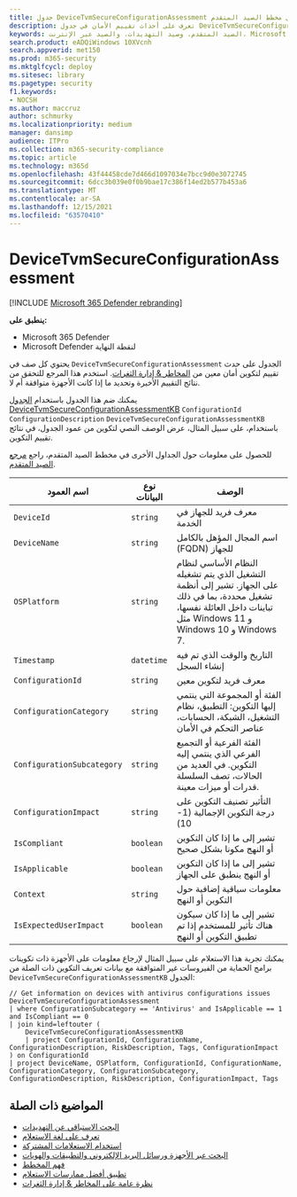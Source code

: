 ```yaml
---
title: جدول DeviceTvmSecureConfigurationAssessment في مخطط الصيد المتقدم
description: تعرف على أحداث تقييم الأمان في جدول DeviceTvmSecureConfigurationAssessment في مخطط الصيد المتقدم. توفر هذه الأحداث معلومات الجهاز وتفاصيل تكوين الأمان والتأثير ومعلومات التوافق.
keywords: الصيد المتقدم، وصيد التهديدات، والصيد عبر الإنترنت، Microsoft 365 Defender، و microsoft 365، وm365، والبحث، والاستعلام، وبيانات التعقب، ومرجع المخطط، و kusto، والأعمدة، ونوع البيانات، والوصف، والتهديد & إدارة الثغرات الأمنية، و TVM، وإدارة الأجهزة، وتكوين الأمان، و DeviceTvmSecureConfigurationAssesment
search.product: eADQiWindows 10XVcnh
search.appverid: met150
ms.prod: m365-security
ms.mktglfcycl: deploy
ms.sitesec: library
ms.pagetype: security
f1.keywords:
- NOCSH
ms.author: maccruz
author: schmurky
ms.localizationpriority: medium
manager: dansimp
audience: ITPro
ms.collection: m365-security-compliance
ms.topic: article
ms.technology: m365d
ms.openlocfilehash: 43f44458cde7d466d1097034e7bcc9d0e3072745
ms.sourcegitcommit: 6dcc3b039e0f0b9bae17c386f14ed2b577b453a6
ms.translationtype: MT
ms.contentlocale: ar-SA
ms.lasthandoff: 12/15/2021
ms.locfileid: "63570410"
---
```

# <a name="devicetvmsecureconfigurationassessment"></a>DeviceTvmSecureConfigurationAssessment

[!INCLUDE [Microsoft 365 Defender rebranding](../includes/microsoft-defender.md)]


**ينطبق على:**
- Microsoft 365 Defender
- Microsoft Defender لنقطة النهاية


يحتوي كل صف في `DeviceTvmSecureConfigurationAssessment` الجدول على حدث تقييم لتكوين أمان معين من [المخاطر & إدارة الثغرات](/windows/security/threat-protection/microsoft-defender-atp/next-gen-threat-and-vuln-mgt). استخدم هذا المرجع للتحقق من نتائج التقييم الأخيرة وتحديد ما إذا كانت الأجهزة متوافقة أم لا.

يمكنك ضم هذا الجدول باستخدام [الجدول DeviceTvmSecureConfigurationAssessmentKB](advanced-hunting-devicetvmsecureconfigurationassessmentkb-table.md) `ConfigurationId` `ConfigurationDescription` `DeviceTvmSecureConfigurationAssessmentKB` باستخدام، على سبيل المثال، عرض الوصف النصي لتكوين من عمود الجدول، في نتائج تقييم التكوين.

للحصول على معلومات حول الجداول الأخرى في مخطط الصيد المتقدم، راجع [مرجع الصيد المتقدم](advanced-hunting-schema-tables.md).

| اسم العمود | نوع البيانات | الوصف |
|-------------|-----------|-------------|
| `DeviceId` | `string` | معرف فريد للجهاز في الخدمة |
| `DeviceName` | `string` | اسم المجال المؤهل بالكامل (FQDN) للجهاز |
| `OSPlatform` | `string` | النظام الأساسي لنظام التشغيل الذي يتم تشغيله على الجهاز. تشير إلى أنظمة تشغيل محددة، بما في ذلك تباينات داخل العائلة نفسها، مثل Windows 11 و Windows 10 و Windows 7.|
| `Timestamp` | `datetime` | التاريخ والوقت الذي تم فيه إنشاء السجل |
| `ConfigurationId` | `string` | معرف فريد لتكوين معين |
| `ConfigurationCategory` | `string` | الفئة أو المجموعة التي ينتمي إليها التكوين: التطبيق، نظام التشغيل، الشبكة، الحسابات، عناصر التحكم في الأمان |
| `ConfigurationSubcategory` | `string` | الفئة الفرعية أو التجميع الفرعي الذي ينتمي إليه التكوين. في العديد من الحالات، تصف السلسلة قدرات أو ميزات معينة. |
| `ConfigurationImpact` | `string` | التأثير تصنيف التكوين على درجة التكوين الإجمالية (1-10) |
| `IsCompliant` | `boolean` | تشير إلى ما إذا كان التكوين أو النهج مكونا بشكل صحيح |
| `IsApplicable` | `boolean` | تشير إلى ما إذا كان التكوين أو النهج ينطبق على الجهاز |
| `Context` | `string` | معلومات سياقية إضافية حول التكوين أو النهج |
| `IsExpectedUserImpact` | `boolean` | تشير إلى ما إذا كان سيكون هناك تأثير للمستخدم إذا تم تطبيق التكوين أو النهج |

يمكنك تجربة هذا الاستعلام على سبيل المثال لإرجاع معلومات على الأجهزة ذات تكوينات برامج الحماية من الفيروسات غير المتوافقة مع بيانات تعريف التكوين ذات الصلة من `DeviceTvmSecureConfigurationAssessmentKB` الجدول:

```kusto
// Get information on devices with antivirus configurations issues
DeviceTvmSecureConfigurationAssessment
| where ConfigurationSubcategory == 'Antivirus' and IsApplicable == 1 and IsCompliant == 0
| join kind=leftouter (
    DeviceTvmSecureConfigurationAssessmentKB
    | project ConfigurationId, ConfigurationName, ConfigurationDescription, RiskDescription, Tags, ConfigurationImpact
) on ConfigurationId
| project DeviceName, OSPlatform, ConfigurationId, ConfigurationName, ConfigurationCategory, ConfigurationSubcategory, ConfigurationDescription, RiskDescription, ConfigurationImpact, Tags
```

## <a name="related-topics"></a>المواضيع ذات الصلة

- [البحث الاستباقي عن التهديدات](advanced-hunting-overview.md)
- [تعرف على لغة الاستعلام](advanced-hunting-query-language.md)
- [استخدام الاستعلامات المشتركة](advanced-hunting-shared-queries.md)
- [البحث عبر الأجهزة ورسائل البريد الإلكتروني والتطبيقات والهويات](advanced-hunting-query-emails-devices.md)
- [فهم المخطط](advanced-hunting-schema-tables.md)
- [تطبيق أفضل ممارسات الاستعلام](advanced-hunting-best-practices.md)
- [نظرة عامة على المخاطر & إدارة الثغرات](/windows/security/threat-protection/microsoft-defender-atp/next-gen-threat-and-vuln-mgt)